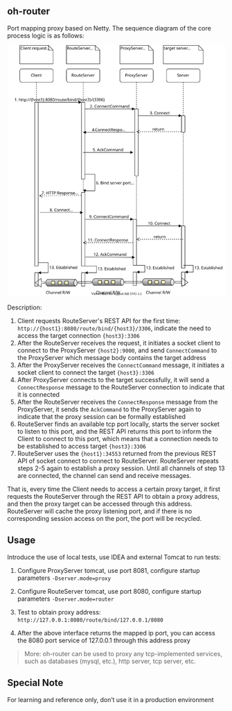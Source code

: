 ## oh-router

Port mapping proxy based on Netty. The sequence diagram of the core process logic is as follows:

![oh-router](https://github.com/ZzzCrazyPig/oh-router/blob/master/doc/img/oh-router.svg)

Description:
1. Client requests RouteServer's REST API for the first time: `http://{host1}:8080/route/bind/{host3}/3306`, indicate the need to access the target connection
 `{host3}:3306`
2. After the RouteServer receives the request, it initiates a socket client to connect to the ProxyServer
 `{host2}:9000`, and send `ConnectCommand` to the ProxyServer which message body contains the target address
3. After the ProxyServer receives the `ConnectCommand` message, it initiates a socket client to connect the target `{host3}:3306`
4. After ProxyServer connects to the target successfully, it will send a `ConnectResponse` message to the RouteServer connection to indicate that it is connected
5. After the RouteServer receives the `ConnectResponse` message from the ProxyServer, it sends the `AckCommand` to the ProxyServer again to indicate that the proxy session can be formally established
6. RouteServer finds an available tcp port locally, starts the server socket to listen to this port, and the REST API returns this port to inform the Client to connect to this port, which means that a connection needs to be established to access target `{host3}:3306`
7. RouteServer uses the `{host1}:34553` returned from the previous REST API of socket connect to connect to RouteServer. RouteServer repeats steps 2-5 again to establish a proxy session. Until all channels of step 13 are connected, the channel can send and receive messages.

That is, every time the Client needs to access a certain proxy target, it first requests the RouteServer through the REST API to obtain a proxy address, and then the proxy target can be accessed through this address. RouteServer will cache the proxy listening port, and if there is no corresponding session access on the port, the port will be recycled.

## Usage

Introduce the use of local tests, use IDEA and external Tomcat to run tests:

1. Configure ProxyServer tomcat, use port 8081, configure startup parameters `-Dserver.mode=proxy`

2. Configure RouteServer tomcat, use port 8080, configure startup parameters `-Dserver.mode=router`

3. Test to obtain proxy address: `http://127.0.0.1:8080/route/bind/127.0.0.1/8080`

4. After the above interface returns the mapped ip port, you can access the 8080 port service of 127.0.0.1 through this address proxy

> More: oh-router can be used to proxy any tcp-implemented services, such as databases (mysql, etc.), http server, tcp server, etc.

## Special Note

For learning and reference only, don’t use it in a production environment
